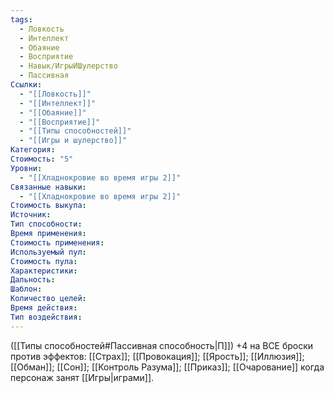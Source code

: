 ```yaml
---
tags:
  - Ловкость
  - Интеллект
  - Обаяние
  - Восприятие
  - Навык/ИгрыИШулерство
  - Пассивная
Ссылки:
  - "[[Ловкость]]"
  - "[[Интеллект]]"
  - "[[Обаяние]]"
  - "[[Восприятие]]"
  - "[[Типы способностей]]"
  - "[[Игры и шулерство]]"
Категория: 
Стоимость: "5"
Уровни:
  - "[[Хладнокровие во время игры 2]]"
Связанные навыки:
  - "[[Хладнокровие во время игры 2]]"
Стоимость выкупа:
Источник:
Тип способности:
Время применения:
Стоимость применения:
Используемый пул:
Стоимость пула:
Характеристики:
Дальность:
Шаблон:
Количество целей:
Время действия:
Тип воздействия:
---
```

([[Типы способностей#Пассивная способность|П]]) +4 на ВСЕ броски против эффектов: [[Страх]]; [[Провокация]]; [[Ярость]]; [[Иллюзия]]; [[Обман]]; [[Сон]]; [[Контроль Разума]]; [[Приказ]]; [[Очарование]] когда персонаж занят [[Игры|играми]]. 